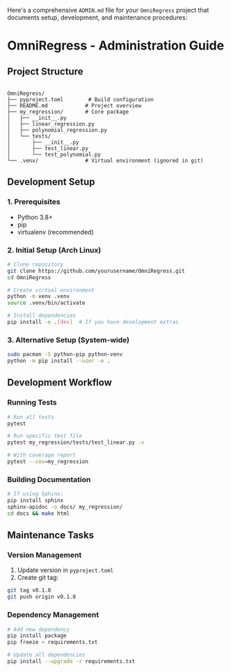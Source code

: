 Here's a comprehensive `ADMIN.md` file for your `OmniRegress` project that documents setup, development, and maintenance procedures:


# OmniRegress - Administration Guide

## Project Structure

```

OmniRegress/
├── pyproject.toml        # Build configuration
├── README.md            # Project overview
├── my_regression/       # Core package
│   ├── __init__.py
│   ├── linear_regression.py
│   ├── polynomial_regression.py
│   └── tests/
│       ├── __init__.py
│       ├── test_linear.py
│       └── test_polynomial.py
└── .venv/               # Virtual environment (ignored in git)

```

## Development Setup

### 1. Prerequisites
- Python 3.8+
- pip
- virtualenv (recommended)

### 2. Initial Setup (Arch Linux)

```bash
# Clone repository
git clone https://github.com/yourusername/OmniRegress.git
cd OmniRegress

# Create virtual environment
python -m venv .venv
source .venv/bin/activate

# Install dependencies
pip install -e .[dev]  # If you have development extras
```

### 3. Alternative Setup (System-wide)
```bash
sudo pacman -S python-pip python-venv
python -m pip install --user -e .
```

## Development Workflow

### Running Tests
```bash
# Run all tests
pytest

# Run specific test file
pytest my_regression/tests/test_linear.py -v

# With coverage report
pytest --cov=my_regression
```

### Building Documentation
```bash
# If using Sphinx:
pip install sphinx
sphinx-apidoc -o docs/ my_regression/
cd docs && make html
```

## Maintenance Tasks

### Version Management
1. Update version in `pyproject.toml`
2. Create git tag:
```bash
git tag v0.1.0
git push origin v0.1.0
```

### Dependency Management
```bash
# Add new dependency
pip install package
pip freeze > requirements.txt

# Update all dependencies
pip install --upgrade -r requirements.txt
```

